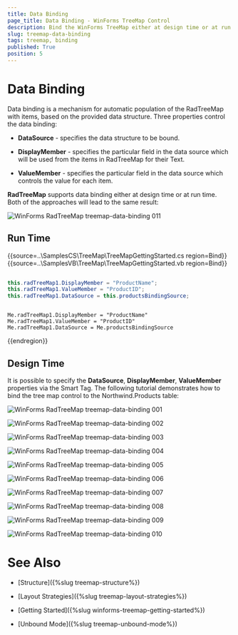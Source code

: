 ```yaml
---
title: Data Binding
page_title: Data Binding - WinForms TreeMap Control
description: Bind the WinForms TreeMap either at design time or at run time.   
slug: treemap-data-binding
tags: treemap, binding
published: True
position: 5
---
```


# Data Binding

Data binding is a mechanism for automatic population of the RadTreeMap with items, based on the provided data structure. Three properties control the data binding:

* **DataSource** - specifies the data structure to be bound.

* **DisplayMember** - specifies the particular field in the data source which will be used from the items in RadTreeMap for their Text.

* **ValueMember** - specifies the particular field in the data source which controls the value for each item.

**RadTreeMap** supports data binding either at design time or at run time. Both of the approaches will lead to the same result:

![WinForms RadTreeMap treemap-data-binding 011](images/treemap-data-binding011.png)

## Run Time

{{source=..\SamplesCS\TreeMap\TreeMapGettingStarted.cs region=Bind}} 
{{source=..\SamplesVB\TreeMap\TreeMapGettingStarted.vb region=Bind}} 

````C#
         
this.radTreeMap1.DisplayMember = "ProductName";
this.radTreeMap1.ValueMember = "ProductID";
this.radTreeMap1.DataSource = this.productsBindingSource;

````
````VB.NET

Me.radTreeMap1.DisplayMember = "ProductName"
Me.radTreeMap1.ValueMember = "ProductID"
Me.radTreeMap1.DataSource = Me.productsBindingSource

````

{{endregion}} 
 
 
## Design Time

It is possible to specify the **DataSource**, **DisplayMember**, **ValueMember** properties via the Smart Tag. The following tutorial demonstrates how to bind the tree map control to the Northwind.Products table:

![WinForms RadTreeMap treemap-data-binding 001](images/treemap-data-binding001.png)

![WinForms RadTreeMap treemap-data-binding 002](images/treemap-data-binding002.png)

![WinForms RadTreeMap treemap-data-binding 003](images/treemap-data-binding003.png)

![WinForms RadTreeMap treemap-data-binding 004](images/treemap-data-binding004.png)

![WinForms RadTreeMap treemap-data-binding 005](images/treemap-data-binding005.png)

![WinForms RadTreeMap treemap-data-binding 006](images/treemap-data-binding006.png)

![WinForms RadTreeMap treemap-data-binding 007](images/treemap-data-binding007.png)

![WinForms RadTreeMap treemap-data-binding 008](images/treemap-data-binding008.png)

![WinForms RadTreeMap treemap-data-binding 009](images/treemap-data-binding009.png)

![WinForms RadTreeMap treemap-data-binding 010](images/treemap-data-binding010.png)

 
# See Also

* [Structure]({%slug treemap-structure%}) 

* [Layout Strategies]({%slug treemap-layout-strategies%})

* [Getting Started]({%slug winforms-treemap-getting-started%})

* [Unbound Mode]({%slug treemap-unbound-mode%})


